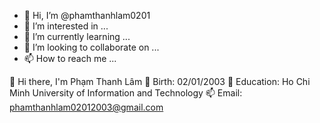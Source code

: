 - 👋 Hi, I’m @phamthanhlam0201
- 👀 I’m interested in ...
- 🌱 I’m currently learning ...
- 💞️ I’m looking to collaborate on ...
- 📫 How to reach me ...

<!---
phamthanhlam0201/phamthanhlam0201 is a ✨ special ✨ repository because its `README.md` (this file) appears on your GitHub profile.
You can click the Preview link to take a look at your changes.
--->
👋 Hi there, I'm Phạm Thanh Lâm
📅 Birth: 02/01/2003
🏫 Education: Ho Chi Minh University of Information and Technology
📫 Email: phamthanhlam02012003@gmail.com
